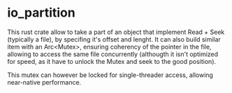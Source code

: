# io_partition
This rust crate allow to take a part of an object that implement Read + Seek (typically a file), by specifing it's offset and lenght. It can also build similar item with an Arc<Mutex<File>>, ensuring coherency of the pointer in the file, allowing to access the same file concurrently (althougth it isn't optimized for speed, as it have to unlock the Mutex and seek to the good position).

This mutex can however be locked for single-threader access, allowing near-native performance.